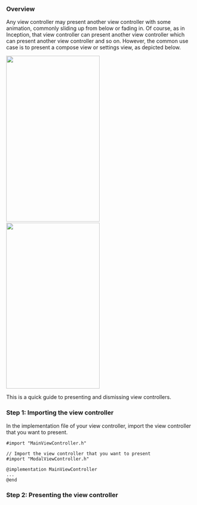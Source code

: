 ### Overview

Any view controller may present another view controller with some animation, commonly sliding up from below or fading in. Of course, as in Inception, that view controller can present another view controller which can present another view controller and so on. However, the common use case is to present a compose view or settings view, as depicted below.

<img src="http://i.imgur.com/m0Mn9DU.gif" width="250" height="443" />&nbsp;&nbsp;<img src="http://i.imgur.com/4wESHoK.gif" width="250" height="443" />

This is a quick guide to presenting and dismissing view controllers.

### Step 1: Importing the view controller

In the implementation file of your view controller, import the view controller that you want to present.

```
#import "MainViewController.h"

// Import the view controller that you want to present
#import "ModalViewController.h"

@implementation MainViewController
...
@end
```

### Step 2: Presenting the view controller